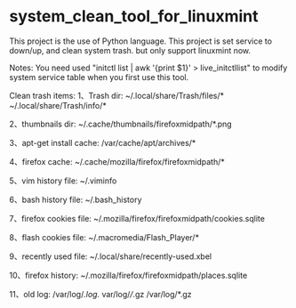 system_clean_tool_for_linuxmint
===============================
This project is the use of Python language.
This project is set service to down/up, and clean system trash. but only support linuxmint now. 

Notes:
You need used "initctl list | awk '{print $1}' > live_initctllist" to modify system service table when you first use this tool.

Clean trash items:
1、Trash dir:
~/.local/share/Trash/files/*
~/.local/share/Trash/info/*

2、thumbnails dir:
~/.cache/thumbnails/firefoxmidpath/*.png

3、apt-get install cache:
/var/cache/apt/archives/*

4、firefox cache:
~/.cache/mozilla/firefox/firefoxmidpath/*

5、vim history  file:
~/.viminfo

6、bash history  file:
~/.bash_history

7、firefox cookies file:
~/.mozilla/firefox/firefoxmidpath/cookies.sqlite

8、flash cookies file:
~/.macromedia/Flash_Player/*

9、recently used file:
~/.local/share/recently-used.xbel

10、firefox history:
~/.mozilla/firefox/firefoxmidpath/places.sqlite

11、old log:
/var/log/*.log.*
var/log/*/*.gz
/var/log/*.gz


